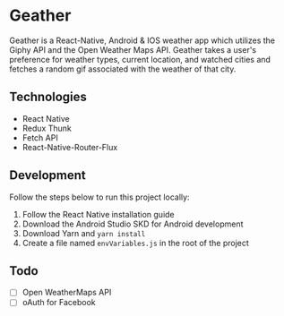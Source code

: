 # Geather

Geather is a React-Native, Android & IOS weather app which utilizes the Giphy API and the Open Weather Maps API. Geather takes a user's preference for weather types, current location, and watched cities and fetches a random gif associated with the weather of that city.


## Technologies

- React Native
- Redux Thunk
- Fetch API
- React-Native-Router-Flux

## Development

Follow the steps below to run this project locally:

1. Follow the React Native installation guide
2. Download the Android Studio SKD for Android development
3. Download Yarn and `yarn install`
4. Create a file named `envVariables.js` in the root of the project


## Todo
- [ ] Open WeatherMaps API
- [ ] oAuth for Facebook
